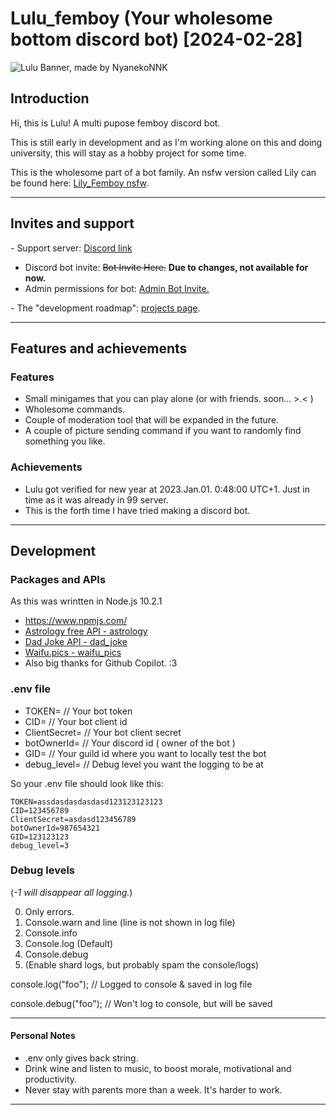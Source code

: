 # Lulu_femboy (Your wholesome bottom discord bot) [2024-02-28]

![Lulu Banner, made by NyanekoNNK](https://user-images.githubusercontent.com/53056204/227460767-b133569e-82b8-46cf-b761-8a6c8b83ea7b.png)

## Introduction

Hi, this is Lulu! A multi pupose femboy discord bot.

This is still early in development and as I'm working alone on this and doing university, this will stay as a hobby project for some time.

This is the wholesome part of a bot family. An nsfw version called Lily can be found here: [Lily_Femboy nsfw](https://github.com/DiamondCoder02/Lily_Femboy).

---

## Invites and support

\- Support server: [Discord link](https://discord.gg/DcQS9mNEUh)

- Discord bot invite: ~~Bot Invite Here.~~ **Due to changes, not available for now.**
- Admin permissions for bot: [Admin Bot Invite.](https://discord.com/oauth2/authorize?client_id=963362899160612954&permissions=8&scope=applications.commands%20bot)

\- The "development roadmap": [projects page](https://github.com/users/DiamondCoder02/projects/2).

---

## Features and achievements

### Features

- Small minigames that you can play alone (or with friends. soon... >.< )
- Wholesome commands.
- Couple of moderation tool that will be expanded in the future.
- A couple of picture sending command if you want to randomly find something you like.

### Achievements

- Lulu got verified for new year at 2023.Jan.01. 0:48:00 UTC+1. Just in time as it was already in 99 server.
- This is the forth time I have tried making a discord bot.

---

## Development

### Packages and APIs

As this was wrintten in Node.js 10.2.1

- <https://www.npmjs.com/>
- [Astrology free API - astrology](https://ohmanda.com/api/horoscope)
- [Dad Joke API - dad_joke](https://icanhazdadjoke.com/)
- [Waifu.pics - waifu_pics](https://waifu.pics/)
- Also big thanks for Github Copilot. :3

### .env file

- TOKEN=  // Your bot token
- CID=  // Your bot client id
- ClientSecret=  // Your bot client secret
- botOwnerId=  // Your discord id ( owner of the bot )
- GID=  // Your guild id where you want to locally test the bot
- debug_level=  // Debug level you want the logging to be at

So your .env file should look like this:

```env
TOKEN=assdasdasdasdasd123123123123
CID=123456789
ClientSecret=asdasd123456789
botOwnerId=987654321
GID=123123123
debug_level=3
```

### Debug levels

(*-1 will disappear all logging.*)

0. Only errors.
1. Console.warn and line (line is not shown in log file)
2. Console.info
3. Console.log (Default)
4. Console.debug
5. (Enable shard logs, but probably spam the console/logs)

console.log("foo"); // Logged to console & saved in log file

console.debug("foo"); // Won't log to console, but will be saved

---

#### Personal Notes

- .env only gives back string.
- Drink wine and listen to music, to boost morale, motivational and productivity.
- Never stay with parents more than a week. It's harder to work.

---
